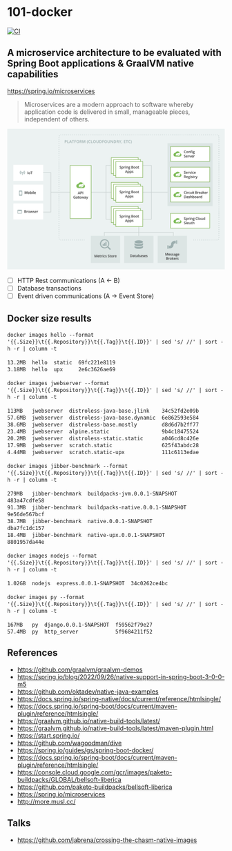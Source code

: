 # 101-docker

[![CI](https://github.com/jabrena/101-docker/actions/workflows/build.yaml/badge.svg)](https://github.com/jabrena/101-docker/actions/workflows/build.yaml)

## A microservice architecture to be evaluated with Spring Boot applications & GraalVM native capabilities

https://spring.io/microservices

> Microservices are a modern approach to software whereby application code
is delivered in small, manageable pieces, independent of others.

![](./docs/spring-microservice-diagram.png)

- [ ] HTTP Rest communications (A <- B)
- [ ] Database transactions
- [ ] Event driven communications (A -> Event Store)

## Docker size results

```
docker images hello --format '{{.Size}}\t{{.Repository}}\t{{.Tag}}\t{{.ID}}' | sed 's/ //' | sort -h -r | column -t

13.2MB  hello  static  69fc221e8119
3.18MB  hello  upx     2e6c3626ae69

docker images jwebserver --format '{{.Size}}\t{{.Repository}}\t{{.Tag}}\t{{.ID}}' | sed 's/ //' | sort -h -r | column -t

113MB   jwebserver  distroless-java-base.jlink    34c52fd2e09b
57.6MB  jwebserver  distroless-java-base.dynamic  6e862593e584
38.6MB  jwebserver  distroless-base.mostly        d8d6d7b2ff77
23.4MB  jwebserver  alpine.static                 9b4c18475524
20.2MB  jwebserver  distroless-static.static      a046cd8c426e
17.9MB  jwebserver  scratch.static                625f43abdc28
4.44MB  jwebserver  scratch.static-upx            111c6113edae

docker images jibber-benchmark --format '{{.Size}}\t{{.Repository}}\t{{.Tag}}\t{{.ID}}' | sed 's/ //' | sort -h -r | column -t

279MB   jibber-benchmark  buildpacks-jvm.0.0.1-SNAPSHOT     483a47cdfe58
91.3MB  jibber-benchmark  buildpacks-native.0.0.1-SNAPSHOT  9e56de567bcf
38.7MB  jibber-benchmark  native.0.0.1-SNAPSHOT             dba7fc1dc157
18.4MB  jibber-benchmark  native-upx.0.0.1-SNAPSHOT         8801957da44e

docker images nodejs --format '{{.Size}}\t{{.Repository}}\t{{.Tag}}\t{{.ID}}' | sed 's/ //' | sort -h -r | column -t

1.02GB  nodejs  express.0.0.1-SNAPSHOT  34c0262ce4bc

docker images py --format '{{.Size}}\t{{.Repository}}\t{{.Tag}}\t{{.ID}}' | sed 's/ //' | sort -h -r | column -t

167MB   py  django.0.0.1-SNAPSHOT  f59562f79e27
57.4MB  py  http_server            5f9684211f52
```

## References

- https://github.com/graalvm/graalvm-demos
- https://spring.io/blog/2022/09/26/native-support-in-spring-boot-3-0-0-m5
- https://github.com/oktadev/native-java-examples
- https://docs.spring.io/spring-native/docs/current/reference/htmlsingle/
- https://docs.spring.io/spring-boot/docs/current/maven-plugin/reference/htmlsingle/
- https://graalvm.github.io/native-build-tools/latest/
- https://graalvm.github.io/native-build-tools/latest/maven-plugin.html
- https://start.spring.io/
- https://github.com/wagoodman/dive
- https://spring.io/guides/gs/spring-boot-docker/
- https://docs.spring.io/spring-boot/docs/current/maven-plugin/reference/htmlsingle/
- https://console.cloud.google.com/gcr/images/paketo-buildpacks/GLOBAL/bellsoft-liberica
- https://github.com/paketo-buildpacks/bellsoft-liberica
- https://spring.io/microservices
- http://more.musl.cc/

## Talks

- https://github.com/jabrena/crossing-the-chasm-native-images
